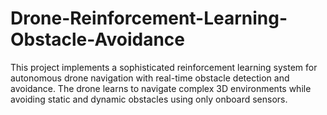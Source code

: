# Drone-Reinforcement-Learning-Obstacle-Avoidance
This project implements a sophisticated reinforcement learning system for autonomous drone navigation with real-time obstacle detection and avoidance. The drone learns to navigate complex 3D environments while avoiding static and dynamic obstacles using only onboard sensors.
